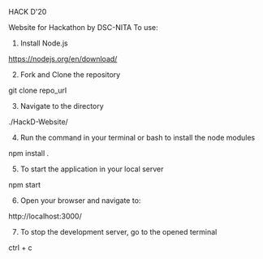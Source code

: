 HACK D'20

Website for Hackathon by DSC-NITA
To use:

1. Install Node.js

https://nodejs.org/en/download/

2. Fork and Clone the repository

git clone repo_url

3. Navigate to the directory

./HackD-Website/

4. Run the command in your terminal or bash to install the node modules

npm install .

5. To start the application in your local server

npm start

6. Open your browser and navigate to:

http://localhost:3000/

7. To stop the development server, go to the opened terminal

ctrl + c
